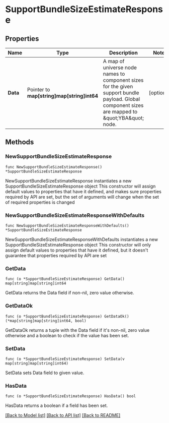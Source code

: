 # SupportBundleSizeEstimateResponse

## Properties

Name | Type | Description | Notes
------------ | ------------- | ------------- | -------------
**Data** | Pointer to **map[string]map[string]int64** | A map of universe node names to component sizes for the given support bundle payload. Global component sizes are mapped to \&quot;YBA\&quot; node. | [optional] 

## Methods

### NewSupportBundleSizeEstimateResponse

`func NewSupportBundleSizeEstimateResponse() *SupportBundleSizeEstimateResponse`

NewSupportBundleSizeEstimateResponse instantiates a new SupportBundleSizeEstimateResponse object
This constructor will assign default values to properties that have it defined,
and makes sure properties required by API are set, but the set of arguments
will change when the set of required properties is changed

### NewSupportBundleSizeEstimateResponseWithDefaults

`func NewSupportBundleSizeEstimateResponseWithDefaults() *SupportBundleSizeEstimateResponse`

NewSupportBundleSizeEstimateResponseWithDefaults instantiates a new SupportBundleSizeEstimateResponse object
This constructor will only assign default values to properties that have it defined,
but it doesn't guarantee that properties required by API are set

### GetData

`func (o *SupportBundleSizeEstimateResponse) GetData() map[string]map[string]int64`

GetData returns the Data field if non-nil, zero value otherwise.

### GetDataOk

`func (o *SupportBundleSizeEstimateResponse) GetDataOk() (*map[string]map[string]int64, bool)`

GetDataOk returns a tuple with the Data field if it's non-nil, zero value otherwise
and a boolean to check if the value has been set.

### SetData

`func (o *SupportBundleSizeEstimateResponse) SetData(v map[string]map[string]int64)`

SetData sets Data field to given value.

### HasData

`func (o *SupportBundleSizeEstimateResponse) HasData() bool`

HasData returns a boolean if a field has been set.


[[Back to Model list]](../README.md#documentation-for-models) [[Back to API list]](../README.md#documentation-for-api-endpoints) [[Back to README]](../README.md)


